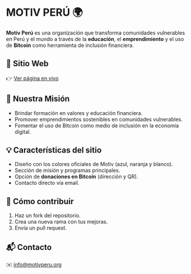 # MOTIV PERÚ 🌍

**Motiv Perú** es una organización que transforma comunidades vulnerables en Perú y el mundo a través de la **educación**, el **emprendimiento** y el uso de **Bitcoin** como herramienta de inclusión financiera.

## 🚀 Sitio Web
👉 [Ver página en vivo](https://TU_USUARIO.github.io/motiv-peru/)

## 🎯 Nuestra Misión
- Brindar formación en valores y educación financiera.
- Promover emprendimientos sostenibles en comunidades vulnerables.
- Fomentar el uso de Bitcoin como medio de inclusión en la economía digital.

## 💡 Características del sitio
- Diseño con los colores oficiales de Motiv (azul, naranja y blanco).
- Sección de misión y programas principales.
- Opción de **donaciones en Bitcoin** (dirección y QR).
- Contacto directo vía email.

## 🤝 Cómo contribuir
1. Haz un fork del repositorio.
2. Crea una nueva rama con tus mejoras.
3. Envía un pull request.

## 📬 Contacto
✉️ info@motivperu.org
